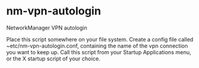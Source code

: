 nm-vpn-autologin
================

NetworkManager VPN autologin

Place this script somewhere on your file system. Create a config file
called ~etc/nm-vpn-autologin.conf, containing the name of the vpn connection
you want to keep up. Call this script from your Startup Applications menu,
or the X startup script of your choice.
